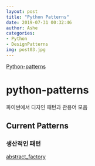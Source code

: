 ```yaml
---
layout: post
title: "Python Patterns"
date: 2019-07-31 00:32:46
author: Ashe
categories:
- Python
- DesignPatterns
img: post03.jpg
---
```


[Python-patterns](https://github.com/faif/python-patterns)

# python-patterns

파이썬에서 디자인 패턴과 관용어 모음

<!--more-->

## Current Patterns

### 생산적인 패턴

[abstract_factory](https://tech.ashe.kr/python/designpatterns/Python-Abstract-Factory/)
